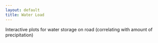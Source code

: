 ```yaml
---
layout: default
title: Water Load
---
```


Interactive plots for water storage on road (correlating with amount of precipitation)
